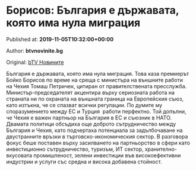 
# Борисов: България е държавата, която има нула миграция

Published at: **2019-11-05T10:32:00+00:00**

Author: **btvnovinite.bg**

Original: [bTV Новините](https://btvnovinite.bg/bulgaria/borisov-balgarija-e-darzhavata-kojato-ima-nula-migracija.html)

България е държавата, която има нула миграция. Това каза премиерът Бойко Борисов по време на среща с министъра на външните работи на Чехия Томаш Петричек, цитиран от правителствената пресслужба.
Министър-председателят акцентира върху сериозната работа на страната ни по охраната на външната граница на Европейския съюз, като изтъкна, че се спазват всички регулации.
По думите му споразумението между ЕС и Турция  работи перфектно. Той допълни, че Чехия е важен партньор на България в ЕС и съюзник в НАТО.
Двамата политици обсъдиха още доброто сътрудничество между България и Чехия, като подчертаха потенциала за задълбочаване на двустранните връзки в търговско-икономическия сектор.
В разговора фокус беше поставен върху засилването на партньорство в сфери като инвестиционно сътрудничество, туризъм, ИТ сектор, хранително-вкусовата промишленост, зелени инвестиции във високоефективни индустрии и услуги със средна и висока добавена стойност.

